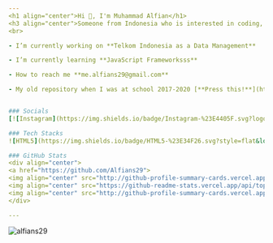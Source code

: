 ```yaml
---
<h1 align="center">Hi 👋, I'm Muhammad Alfian</h1>
<h3 align="center">Someone from Indonesia who is interested in coding, because coding is always updating every day.</h3>
<br>

- I’m currently working on **Telkom Indonesia as a Data Management**

- I’m currently learning **JavaScript Frameworksss**

- How to reach me **me.alfians29@gmail.com**

- My old repository when I was at school 2017-2020 [**Press this!**](https://github.com/Alfian29?tab=repositories)


### Socials
[![Instagram](https://img.shields.io/badge/Instagram-%23E4405F.svg?logo=Instagram&logoColor=white)](https://instagram.com/alfiyyann) [![TikTok](https://img.shields.io/badge/TikTok-%23000000.svg?logo=TikTok&logoColor=white)](https://tiktok.com/@@letsgoalfian) [![Twitter](https://img.shields.io/badge/Twitter-%231DA1F2.svg?logo=Twitter&logoColor=white)](https://twitter.com/alfiyyann) [![Facebook](https://img.shields.io/badge/Facebook-%231877F2.svg?logo=Facebook&logoColor=white)](https://facebook.com/alfians29) [![LinkedIn](https://img.shields.io/badge/LinkedIn-%230077B5.svg?logo=linkedin&logoColor=white)](https://linkedin.com/in/alfiyyann) [![Behance](https://img.shields.io/badge/Behance-1769ff?logo=behance&logoColor=white)](https://behance.net/Alfians29) [![Discord](https://img.shields.io/badge/Discord-%237289DA.svg?logo=discord&logoColor=white)](https://discord.gg/360026285151354881)

### Tech Stacks
![HTML5](https://img.shields.io/badge/HTML5-%23E34F26.svg?style=flat&logo=html5&logoColor=white) ![CSS3](https://img.shields.io/badge/CSS3-%231572B6.svg?style=flat&logo=css3&logoColor=white) ![JavaScript](https://img.shields.io/badge/JavaScript-%23323330.svg?style=flat&logo=javascript&logoColor=%23F7DF1E) ![TypeScript](https://img.shields.io/badge/TypeScript-%23007ACC.svg?style=flat&logo=typescript&logoColor=white) ![PHP](https://img.shields.io/badge/PHP-%23777BB4.svg?style=flat&logo=php&logoColor=white) ![Python](https://img.shields.io/badge/Python-3670A0?style=flat&logo=python&logoColor=ffdd54) ![Java](https://img.shields.io/badge/Java-%23ED8B00.svg?style=flat&logo=openjdk&logoColor=white) ![C#](https://img.shields.io/badge/C%23-%23239120.svg?style=flat&logo=c-sharp&logoColor=white) ![Go](https://img.shields.io/badge/Go-%2300ADD8.svg?style=flat&logo=go&logoColor=white) ![AWS](https://img.shields.io/badge/AWS-%23FF9900.svg?style=flat&logo=amazon-aws&logoColor=white) ![GithubPages](https://img.shields.io/badge/Github%20Pages-121013?style=flat&logo=github&logoColor=white) ![Vercel](https://img.shields.io/badge/Vercel-%23000000.svg?style=flat&logo=vercel&logoColor=white) ![NodeJS](https://img.shields.io/badge/Node.js-6DA55F?style=flat&logo=node.js&logoColor=white) ![React](https://img.shields.io/badge/React-%2320232a.svg?style=flat&logo=react&logoColor=%2361DAFB) ![React Router](https://img.shields.io/badge/React_Router-CA4245?style=flat&logo=react-router&logoColor=white) ![Redux](https://img.shields.io/badge/Redux-%23593d88.svg?style=flat&logo=redux&logoColor=white) ![React Hook Form](https://img.shields.io/badge/React%20Hook%20Form-%23EC5990.svg?style=flat&logo=reacthookform&logoColor=white) ![Vite](https://img.shields.io/badge/Vite-%23646CFF.svg?style=flat&logo=vite&logoColor=white) ![Next JS](https://img.shields.io/badge/NextJS-black?style=flat&logo=next.js&logoColor=white) ![Angular](https://img.shields.io/badge/Angular-%23DD0031.svg?style=flat&logo=angular&logoColor=white) ![Angular.js](https://img.shields.io/badge/AngularJS-%23E23237.svg?style=flat&logo=angularjs&logoColor=white) ![Express.js](https://img.shields.io/badge/ExpressJS-%23404d59.svg?style=flat&logo=express&logoColor=%2361DAFB) ![Vue.js](https://img.shields.io/badge/VueJS-%2335495e.svg?style=flat&logo=vuedotjs&logoColor=%234FC08D) ![Three js](https://img.shields.io/badge/ThreeJS-black?style=flat&logo=three.js&logoColor=white) ![TailwindCSS](https://img.shields.io/badge/Tailwind%20CSS-%2338B2AC.svg?style=flat&logo=tailwind-css&logoColor=white) ![SASS](https://img.shields.io/badge/SASS-hotpink.svg?style=flat&logo=SASS&logoColor=white) ![Bootstrap](https://img.shields.io/badge/Bootstrap-%238511FA.svg?style=flat&logo=bootstrap&logoColor=white) ![Code-Igniter](https://img.shields.io/badge/CodeIgniter-%23EF4223.svg?style=flat&logo=codeIgniter&logoColor=white) ![Laravel](https://img.shields.io/badge/Laravel-%23FF2D20.svg?style=flat&logo=laravel&logoColor=white) ![Django](https://img.shields.io/badge/Django-%23092E20.svg?style=flat&logo=django&logoColor=white) ![WordPress](https://img.shields.io/badge/WordPress-%23117AC9.svg?style=flat&logo=WordPress&logoColor=white) ![MongoDB](https://img.shields.io/badge/MongoDB-%234ea94b.svg?style=flat&logo=mongodb&logoColor=white) ![MySQL](https://img.shields.io/badge/MySQL-%2300000f.svg?style=flat&logo=mysql&logoColor=white) ![Postgres](https://img.shields.io/badge/PostgreSQL-%23316192.svg?style=flat&logo=postgresql&logoColor=white) ![Adobe Photoshop](https://img.shields.io/badge/Adobe%20Photoshop-%2331A8FF.svg?style=flat&logo=adobe%20photoshop&logoColor=white) ![Adobe Premiere Pro](https://img.shields.io/badge/Adobe%20Premiere%20Pro-9999FF.svg?style=flat&logo=Adobe%20Premiere%20Pro&logoColor=white) ![Adobe Illustrator](https://img.shields.io/badge/Adobe%20Illustrator-%23FF9A00.svg?style=flat&logo=adobe%20illustrator&logoColor=white) ![Adobe XD](https://img.shields.io/badge/Adobe%20XD-470137?style=flat&logo=Adobe%20XD&logoColor=#FF61F6) ![Canva](https://img.shields.io/badge/Canva-%2300C4CC.svg?style=flat&logo=Canva&logoColor=white) ![Dribbble](https://img.shields.io/badge/Dribbble-EA4C89?style=flat&logo=dribbble&logoColor=white) ![Figma](https://img.shields.io/badge/Figma-%23F24E1E.svg?style=flat&logo=figma&logoColor=white) ![Framer](https://img.shields.io/badge/Framer-black?style=flat&logo=framer&logoColor=blue) ![GIT](https://img.shields.io/badge/GIT-fc6d26?style=flat&logo=git&logoColor=white) ![ESLint](https://img.shields.io/badge/ESLint-4B3263?style=flat&logo=eslint&logoColor=white) ![Postman](https://img.shields.io/badge/Postman-FF6C37?style=flat&logo=postman&logoColor=white) ![LINUX](https://img.shields.io/badge/LINUX-FCC624?style=flat&logo=linux&logoColor=black)

### GitHub Stats
<div align="center">
<a href="https://github.com/Alfians29">
<img align="center" src="http://github-profile-summary-cards.vercel.app/api/cards/stats?username=Alfians29&theme=radical" height="180em" />
<img align="center" src="https://github-readme-stats.vercel.app/api/top-langs/?username=Alfians29&layout=compact&theme=radical&hide_border=true" height="180em" />
<img align="center" src="http://github-profile-summary-cards.vercel.app/api/cards/profile-details?username=Alfians29&theme=radical" height="180em" />
</div>

---
```

<p align="left"> <img src="https://komarev.com/ghpvc/?username=alfians29&label=Profile%20views&color=9e9e9e&style=flat" alt="alfians29" /> </p>
